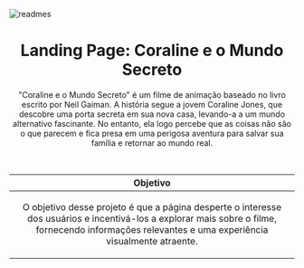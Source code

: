 ![readmes](https://github.com/m4riah/Coraline/assets/97889961/eb8941ee-6916-43dc-96c1-d152d878dcc4)
<h1  align="center">Landing Page: Coraline e o Mundo Secreto</h1>
<p  align="center">"Coraline e o Mundo Secreto" é um filme de animação baseado no livro escrito por Neil Gaiman. A história segue a jovem Coraline Jones, que descobre uma porta secreta em sua nova casa, levando-a a um mundo alternativo fascinante. No entanto, ela logo percebe que as coisas não são o que parecem e fica presa em uma perigosa aventura para salvar sua família e retornar ao mundo real.</p>
<br>

| Objetivo |
| --- |
| <p  align="center"> O objetivo desse projeto é que a página desperte o interesse dos usuários e incentivá-los a explorar mais sobre o filme, fornecendo informações relevantes e uma experiência visualmente atraente.</p>|
